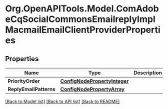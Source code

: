 # Org.OpenAPITools.Model.ComAdobeCqSocialCommonsEmailreplyImplMacmailEmailClientProviderProperties
## Properties

Name | Type | Description | Notes
------------ | ------------- | ------------- | -------------
**PriorityOrder** | [**ConfigNodePropertyInteger**](ConfigNodePropertyInteger.md) |  | [optional] 
**ReplyEmailPatterns** | [**ConfigNodePropertyArray**](ConfigNodePropertyArray.md) |  | [optional] 

[[Back to Model list]](../README.md#documentation-for-models) [[Back to API list]](../README.md#documentation-for-api-endpoints) [[Back to README]](../README.md)

